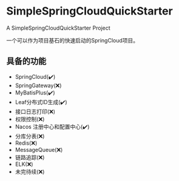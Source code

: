 # SimpleSpringCloudQuickStarter

A SimpleSpringCloudQuickStarter Project

一个可以作为项目基石的快速启动的SpringCloud项目。

## 具备的功能

- SpringCloud(✔️)
- SpringGateway(❌)
- MyBatisPlus(✔️)
- Leaf分布式ID生成(✔️)
- 接口日志打印(❌)
- 权限控制(❌)
- Nacos 注册中心和配置中心(✔️)
- 分库分表(❌)
- Redis(❌)
- MessageQueue(❌)
- 链路追踪(❌)
- ELK(❌)
- 未完待续(❌)

